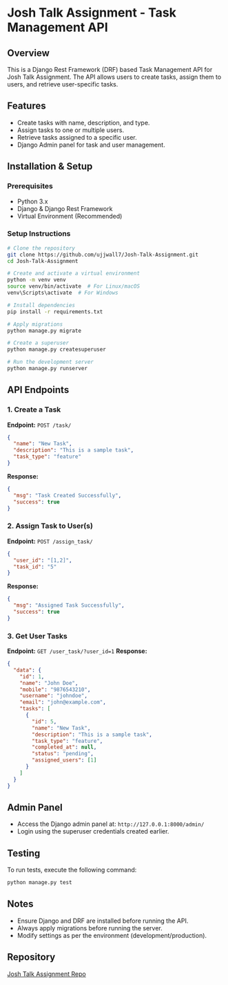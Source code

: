 # Josh Talk Assignment - Task Management API

## Overview
This is a Django Rest Framework (DRF) based Task Management API for Josh Talk Assignment. The API allows users to create tasks, assign them to users, and retrieve user-specific tasks.

## Features
- Create tasks with name, description, and type.
- Assign tasks to one or multiple users.
- Retrieve tasks assigned to a specific user.
- Django Admin panel for task and user management.

## Installation & Setup
### Prerequisites
- Python 3.x
- Django & Django Rest Framework
- Virtual Environment (Recommended)

### Setup Instructions
```bash
# Clone the repository
git clone https://github.com/ujjwall7/Josh-Talk-Assignment.git
cd Josh-Talk-Assignment

# Create and activate a virtual environment
python -m venv venv
source venv/bin/activate  # For Linux/macOS
venv\Scripts\activate  # For Windows

# Install dependencies
pip install -r requirements.txt

# Apply migrations
python manage.py migrate

# Create a superuser
python manage.py createsuperuser

# Run the development server
python manage.py runserver
```

## API Endpoints
### 1. Create a Task
**Endpoint:** `POST /task/`
```json
{
  "name": "New Task",
  "description": "This is a sample task",
  "task_type": "feature"
}
```
**Response:**
```json
{
  "msg": "Task Created Successfully",
  "success": true
}
```

### 2. Assign Task to User(s)
**Endpoint:** `POST /assign_task/`
```json
{
  "user_id": "[1,2]",
  "task_id": "5"
}
```
**Response:**
```json
{
  "msg": "Assigned Task Successfully",
  "success": true
}
```

### 3. Get User Tasks
**Endpoint:** `GET /user_task/?user_id=1`
**Response:**
```json
{
  "data": {
    "id": 1,
    "name": "John Doe",
    "mobile": "9876543210",
    "username": "johndoe",
    "email": "john@example.com",
    "tasks": [
      {
        "id": 5,
        "name": "New Task",
        "description": "This is a sample task",
        "task_type": "feature",
        "completed_at": null,
        "status": "pending",
        "assigned_users": [1]
      }
    ]
  }
}
```

## Admin Panel
- Access the Django admin panel at: `http://127.0.0.1:8000/admin/`
- Login using the superuser credentials created earlier.

## Testing
To run tests, execute the following command:
```bash
python manage.py test
```

## Notes
- Ensure Django and DRF are installed before running the API.
- Always apply migrations before running the server.
- Modify settings as per the environment (development/production).

## Repository
[Josh Talk Assignment Repo](https://github.com/ujjwall7/Josh-Talk-Assignment)

